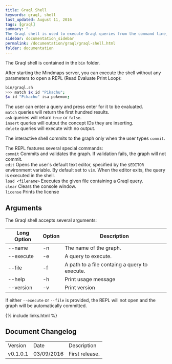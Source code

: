 ```yaml
---
title: Graql Shell
keywords: graql, shell
last_updated: August 11, 2016
tags: [graql]
summary: "
The Graql shell is used to execute Graql queries from the command line, or to let Graql be invoked from other applications."
sidebar: documentation_sidebar
permalink: /documentation/graql/graql-shell.html
folder: documentation
---
```



The Graql shell is contained in the `bin` folder.

After starting the Mindmaps server, you can execute the shell without any
parameters to open a REPL (Read Evaluate Print Loop):

```bash
bin/graql.sh
>>> match $x id "Pikachu";
$x id "Pikachu" isa pokemon;
```

The user can enter a query and press enter for it to be evaluated.   
`match`
queries will return the first hundred results.   
`ask` queries will return `true` or `false`.    
`insert` queries will output the concept IDs they are inserting.   
`delete` queries will execute with no output.

The interactive shell commits to the graph only when the user types `commit`.

The REPL features several special commands:  
 `commit` Commits and validates the graph. If validation fails, the graph will not commit.   
 `edit` Opens the user's default text editor, specified by the `$EDITOR` environment variable. By default set to `vim`. When the editor exits, the query is executed in the shell.   
   `load <filename>` Executes the given file containing a Graql query.   
   `clear` Clears the console window.   
   `license` Prints the license

## Arguments

The Graql shell accepts several arguments:

| Long Option | Option | Description                                   |
| ----------- | ------ | --------------------------------------------- |
| --name      | -n     | The name of the graph.                        |
| --execute   | -e     | A query to execute.                           |
| --file      | -f     | A path to a file containg a query to execute. |
| --help      | -h     | Print usage message                           |
| --version   | -v     | Print version                                 |

If either `--execute` or `--file` is provided, the REPL will not open and the
graph will be automatically committed.

{% include links.html %}

## Document Changelog  


<table>
    <tr>
        <td>Version</td>
        <td>Date</td>
        <td>Description</td>        
    </tr>
        <tr>
        <td>v0.1.0.1</td>
        <td>03/09/2016</td>
        <td>First release.</td>        
    </tr>

</table>
